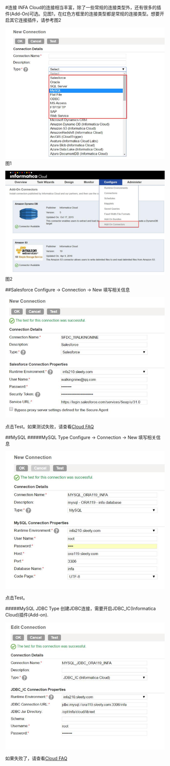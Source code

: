 #连接
INFA Cloud的连接相当丰富，除了一些常规的连接类型外，还有很多的插件(Add-On)可选。见图1，在红色方框里的连接类型都是常规的连接类型。想要开启其它连接插件，请参考图2

![连接列表](cloud_Connection_list.jpg) 图1

![连接插件](cloud_Connection_addon.jpg) 图2


##Salesforce
Configure -> Connection -> New 填写相关信息

![SFDC Connection](SFDC_Connection_successful.jpg)

点击Test。如果测试失败，请查看[Cloud FAQ](../../FAQ/CLOUD/README.md)


##MySQL
#####MySQL Type
Configure -> Connection -> New 填写相关信息

![MySQL Connection](MYSQL_Connection_successful.jpg)

点击Test。

#####MySQL JDBC Type
创建JDBC连接，需要开启JDBC_IC(Informatica Cloud)插件(Add-on).

![MYSQL JDBC CONNECTION](cloud_JDBC_Connection_successful.jpg)

如果失败了，请查看[Cloud FAQ](../../FAQ/CLOUD/README.md)

